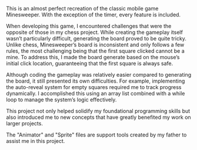 This is an almost perfect recreation of the classic mobile game Minesweeper. 
With the exception of the timer, every feature is included.

When developing this game, I encountered challenges that were the opposite of those in my chess project. 
While creating the gameplay itself wasn’t particularly difficult, generating the board proved to be quite tricky. 
Unlike chess, Minesweeper’s board is inconsistent and only follows a few rules, the most challenging being that the first square clicked cannot be a mine. 
To address this, I made the board generate based on the mouse’s initial click location, guaranteeing that the first square is always safe.

Although coding the gameplay was relatively easier compared to generating the board, it still presented its own difficulties. 
For example, implementing the auto-reveal system for empty squares required me to track progress dynamically. 
I accomplished this using an array list combined with a while loop to manage the system’s logic effectively.

This project not only helped solidify my foundational programming skills but also introduced me to new concepts that have greatly benefited my work on larger projects.

The "Animator" and "Sprite" files are support tools created by my father to assist me in this project.
